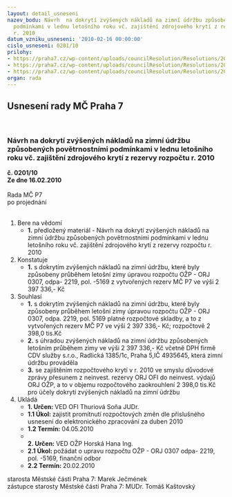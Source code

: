 ```yaml
---
layout: detail_usneseni
nazev_bodu: Návrh  na dokrytí zvýšených nákladů na zimní údržbu způsobených povětrnostními
  podmínkami v lednu letošního roku vč. zajištění zdrojového krytí z rezervy rozpočtu
  r. 2010
datum_vzniku_usneseni: '2010-02-16 00:00:00'
cislo_usneseni: 0201/10
prilohy:
- https://praha7.cz/wp-content/uploads/councilResolution/Resolutions/20711/9-20100215094838.pdf
- https://praha7.cz/wp-content/uploads/councilResolution/Resolutions/20711/9-20100215094901.pdf
- https://praha7.cz/wp-content/uploads/councilResolution/Resolutions/20711/9-fv18012010.doc
organ: rada
---
```

<div id="ucUsn_pList" class="usn">
	<span><h2>Usnesení rady MČ Praha 7 </h2>
<br></span><div class="standBody">
<span><h3>Návrh  na dokrytí zvýšených nákladů na zimní údržbu způsobených povětrnostními podmínkami v lednu letošního roku vč. zajištění zdrojového krytí z rezervy rozpočtu r. 2010</h3></span><div class="center">
		<strong>č. 0201/10</strong><br>
	</div>
<div class="center">
		<strong>Ze dne 16.02.2010</strong><br><br>
	</div>Rada MČ P7<br> po projednání<br><br><ol>
<li>Bere na vědomí<ul><li>
<strong>1.</strong> předložený materiál - Návrh  na dokrytí zvýšených nákladů na zimní údržbu způsobených povětrnostními podmínkami v lednu letošního roku vč. zajištění zdrojového krytí z rezervy rozpočtu r. 2010</li></ul>
</li>
<li>Konstatuje<ul><li>
<strong>1.</strong> s dokrytím zvýšených nákladů na zimní údržbu, které byly způsobeny průběhem letošní zimy úpravou rozpočtu OŽP - ORJ 0307, odpa- 2219, pol. -5169 z vytvořených rezerv MČ P7 ve výši   2 397 336,- Kč  </li></ul>
</li>
<li>Souhlasí<ul>
<li>
<strong>1.</strong> s dokrytím zvýšených nákladů na zimní údržbu, které byly způsobeny průběhem letošní zimy úpravou rozpočtu OŽP - ORJ 0307, odpa.  2219, pol. 5169 platné rozpočtové skladby, a to  z vytvořených rezerv MČ P7 ve výši   2 397 336,- Kč; rozpočtově 2 398,0 tis.Kč</li>
<li>
<strong>2.</strong> s úhradou zvýšených nákladů na zimní údržbu způsobených letošním průběhem zimy ve výši  2 397 336,- Kč včetně DPH firmě CDV služby s.r.o., Radlická 1385/1c, Praha 5,IČ 4935645, která zimní údržbu prováděla</li>
<li>
<strong>3.</strong> se zajištěním rozpočtového krytí v r. 2010 ve smyslu důvodové zprávy přesunem z neinvest. rezervy ORJ OFI do neinvest. výdajů ORJ OŽP, a to v objemu rozpočtového zaokrouhlení 2 398,0 tis.Kč pro účely dokrytí zvýšených nákladů na zimní údržbu</li>
</ul>
</li>
<li>Ukládá<ul>
<li>
<strong>1. Určen: </strong>VED OFI Thuriová Soňa JUDr.</li>
<li>
<strong>1.1 Úkol: </strong>zajistit promítnutí rozpočtových změn dle příslušného usnesení do elektronického zpracování za duben 2010     </li>
<li>
<strong>1.2 Termín: </strong>04.05.2010</li>
<li>
<strong><br>2. Určen: </strong>VED OŽP Horská Hana Ing.</li>
<li>
<strong>2.1 Úkol: </strong>požádat o upravu rozpočtu OŽP - ORJ 0307 odpa- 2219, pol. -5169,  finanční odbor</li>
<li>
<strong>2.2 Termín: </strong>20.02.2010</li>
</ul>
</li>
</ol>starosta Městské části Praha 7: Marek Ječmének<br>zástupce starosty Městské části Praha 7: MUDr. Tomáš Kaštovský 
</div>
</div>